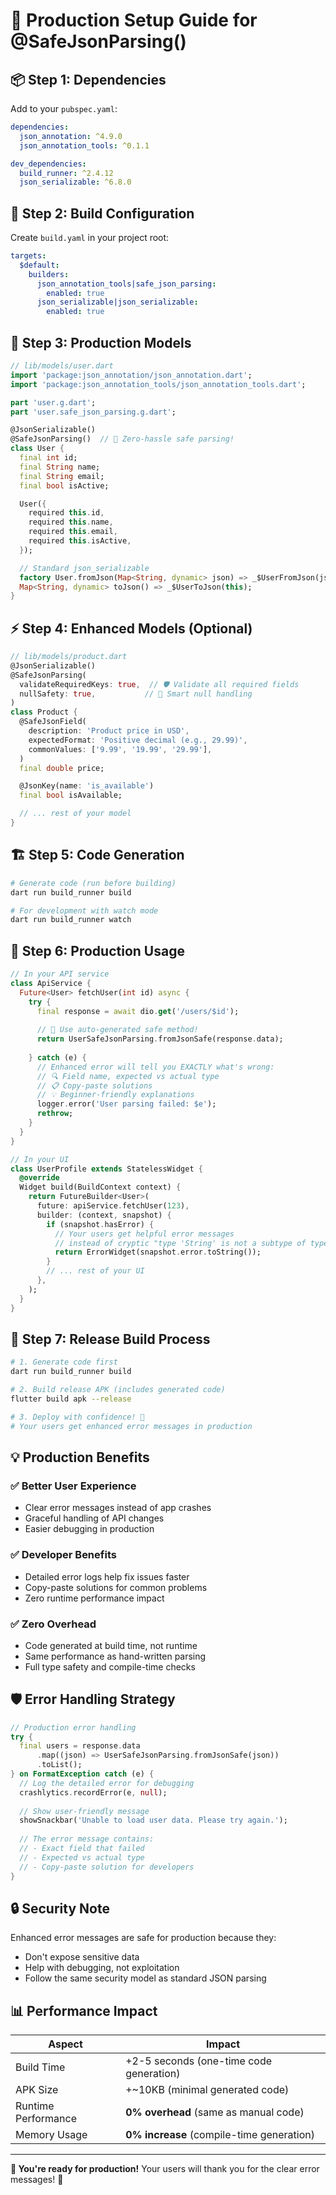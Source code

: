 # 🚀 Production Setup Guide for @SafeJsonParsing()

## 📦 Step 1: Dependencies

Add to your `pubspec.yaml`:

```yaml
dependencies:
  json_annotation: ^4.9.0
  json_annotation_tools: ^0.1.1

dev_dependencies:
  build_runner: ^2.4.12
  json_serializable: ^6.8.0
```

## 🔧 Step 2: Build Configuration

Create `build.yaml` in your project root:

```yaml
targets:
  $default:
    builders:
      json_annotation_tools|safe_json_parsing:
        enabled: true
      json_serializable|json_serializable:
        enabled: true
```

## 📝 Step 3: Production Models

```dart
// lib/models/user.dart
import 'package:json_annotation/json_annotation.dart';
import 'package:json_annotation_tools/json_annotation_tools.dart';

part 'user.g.dart';
part 'user.safe_json_parsing.g.dart';

@JsonSerializable()
@SafeJsonParsing()  // 🚀 Zero-hassle safe parsing!
class User {
  final int id;
  final String name;
  final String email;
  final bool isActive;

  User({
    required this.id,
    required this.name,
    required this.email,
    required this.isActive,
  });

  // Standard json_serializable
  factory User.fromJson(Map<String, dynamic> json) => _$UserFromJson(json);
  Map<String, dynamic> toJson() => _$UserToJson(this);
}
```

## ⚡ Step 4: Enhanced Models (Optional)

```dart
// lib/models/product.dart
@JsonSerializable()
@SafeJsonParsing(
  validateRequiredKeys: true,  // 🛡️ Validate all required fields
  nullSafety: true,           // 🎯 Smart null handling
)
class Product {
  @SafeJsonField(
    description: 'Product price in USD',
    expectedFormat: 'Positive decimal (e.g., 29.99)',
    commonValues: ['9.99', '19.99', '29.99'],
  )
  final double price;

  @JsonKey(name: 'is_available')
  final bool isAvailable;

  // ... rest of your model
}
```

## 🏗️ Step 5: Code Generation

```bash
# Generate code (run before building)
dart run build_runner build

# For development with watch mode
dart run build_runner watch
```

## 🚀 Step 6: Production Usage

```dart
// In your API service
class ApiService {
  Future<User> fetchUser(int id) async {
    try {
      final response = await dio.get('/users/$id');
      
      // 🎯 Use auto-generated safe method!
      return UserSafeJsonParsing.fromJsonSafe(response.data);
      
    } catch (e) {
      // Enhanced error will tell you EXACTLY what's wrong:
      // 🔍 Field name, expected vs actual type
      // 📋 Copy-paste solutions
      // 💡 Beginner-friendly explanations
      logger.error('User parsing failed: $e');
      rethrow;
    }
  }
}

// In your UI
class UserProfile extends StatelessWidget {
  @override
  Widget build(BuildContext context) {
    return FutureBuilder<User>(
      future: apiService.fetchUser(123),
      builder: (context, snapshot) {
        if (snapshot.hasError) {
          // Your users get helpful error messages
          // instead of cryptic "type 'String' is not a subtype of type 'int'"
          return ErrorWidget(snapshot.error.toString());
        }
        // ... rest of your UI
      },
    );
  }
}
```

## 🎯 Step 7: Release Build Process

```bash
# 1. Generate code first
dart run build_runner build

# 2. Build release APK (includes generated code)
flutter build apk --release

# 3. Deploy with confidence! 🚀
# Your users get enhanced error messages in production
```

## 💡 Production Benefits

### ✅ **Better User Experience**
- Clear error messages instead of app crashes
- Graceful handling of API changes
- Easier debugging in production

### ✅ **Developer Benefits**  
- Detailed error logs help fix issues faster
- Copy-paste solutions for common problems
- Zero runtime performance impact

### ✅ **Zero Overhead**
- Code generated at build time, not runtime
- Same performance as hand-written parsing
- Full type safety and compile-time checks

## 🛡️ Error Handling Strategy

```dart
// Production error handling
try {
  final users = response.data
      .map((json) => UserSafeJsonParsing.fromJsonSafe(json))
      .toList();
} on FormatException catch (e) {
  // Log the detailed error for debugging
  crashlytics.recordError(e, null);
  
  // Show user-friendly message
  showSnackbar('Unable to load user data. Please try again.');
  
  // The error message contains:
  // - Exact field that failed
  // - Expected vs actual type  
  // - Copy-paste solution for developers
}
```

## 🔒 Security Note

Enhanced error messages are safe for production because they:
- Don't expose sensitive data
- Help with debugging, not exploitation  
- Follow the same security model as standard JSON parsing

## 📊 Performance Impact

| Aspect | Impact |
|--------|---------|
| Build Time | +2-5 seconds (one-time code generation) |
| APK Size | +~10KB (minimal generated code) |
| Runtime Performance | **0% overhead** (same as manual code) |
| Memory Usage | **0% increase** (compile-time generation) |

---

**🎉 You're ready for production!** Your users will thank you for the clear error messages! 🚀

